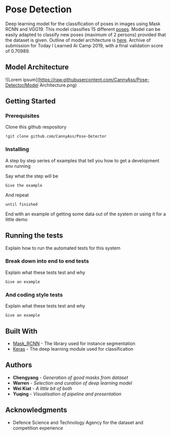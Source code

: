 # Pose Detection
Deep learning model for the classification of poses in images using Mask RCNN and VGG19.
This model classifies 15 different [poses](https://github.com/CannyAss/Pose-Detector/tree/master/train).
Model can be easily adapted to classify new poses (maximum of 2 persons) provided that the dataset is given.
Outline of model architecture is [here](https://docs.google.com/presentation/d/1bKgrev_AaPP7kcs3eIM6DbNdq2MhLEgCRjIej_ouhaE/edit#slide=id.g5bd69779d2_0_64).
Archive of submission for Today I Learned Ai Camp 2019, with a final validation score of 0.70989.


## Model Architecture
![Lorem ipsum](https://raw.githubusercontent.com/CannyAss/Pose-Detector/Model Architecture.png)

## Getting Started


### Prerequisites


Clone this github respository
```
!git clone github.com/CannyAss/Pose-Detector
```


### Installing


A step by step series of examples that tell you how to get a development env running


Say what the step will be


```
Give the example
```


And repeat


```
until finished
```


End with an example of getting some data out of the system or using it for a little demo


## Running the tests


Explain how to run the automated tests for this system


### Break down into end to end tests


Explain what these tests test and why


```
Give an example
```


### And coding style tests


Explain what these tests test and why


```
Give an example
```


## Built With

* [Mask_RCNN](https://github.com/matterport/Mask_RCNN) - The library used for instance segmentation
* [Keras](https://keras.io/applications/) - The deep learning module used for classification




## Authors


* **Chengyang** - *Generation of good masks from dataset*
* **Warren** - *Selection and curation of deep learning model*
* **Wei Kiat** - *A little bit of both*
* **Yuqing** - *Visualisation of pipeline and presentation*




## Acknowledgments

* Defence Science and Technology Agency for the dataset and competition experience